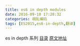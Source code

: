 ```yaml
---
title: es6 in depth modules
date: 2016-09-10 17:28:32
categories: 胡乱编码
tags: [ES2015,es6-in-depth,翻译]
---
```

es in depth 系列 [目录](/2016/09/10/es6-in-depth-content/) [原文地址](https://hacks.mozilla.org/category/es6-in-depth/)